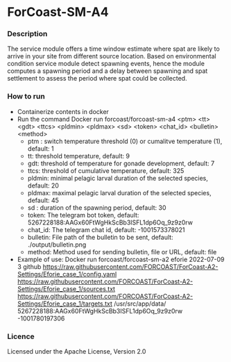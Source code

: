 # ForCoast-SM-A4

### Description

The service module offers a time window estimate where spat are likely to arrive in your site from different source location. Based on environmental condition service module detect spawning events, hence the module computes a spawning period and a delay between spawning and spat settlement to assess the period  where  spat could  be  collected. 

### How to run

* Containerize contents in docker
* Run the command Docker run forcoast/forcoast-sm-a4 &lt;ptm> &lt;tt> &lt;gdt> &lt;ttcs> &lt;pldmin> &lt;pldmax> &lt;sd> &lt;token> &lt;chat_id> &lt;bulletin> &lt;method>
  * ptm : switch temperature threshold (0) or cumalitve temperature (1), default: 1
  * tt: threshold temperature, default: 9
  * gdt: threshold of temperature for gonade development, default: 7
  * ttcs: threshold of cumulative temperature, default: 325
  * pldmin: minimal pelagic larval duration of the selected species, default: 20
  * pldmax: maximal pelagic larval duration of the selected species, default: 45
  * sd : duration of the spawning period, default: 30
  * token: The telegram bot token, default: 5267228188:AAGx60FtWgHkScBb3ISFL1dp6Oq_9z9z0rw
  * chat_id: The telegram chat id, default: -1001573378021
  * bulletin: File path of the bulletin to be sent, default: ./output/bulletin.png
  * method: Method used for sending bulletin, file or URL, default: file
* Example of use: Docker run forcoast/forcoast-sm-a2 eforie 2022-07-09 3 github https://raw.githubusercontent.com/FORCOAST/ForCoast-A2-Settings/Eforie_case_1/config.yaml https://raw.githubusercontent.com/FORCOAST/ForCoast-A2-Settings/Eforie_case_1/sources.txt https://raw.githubusercontent.com/FORCOAST/ForCoast-A2-Settings/Eforie_case_1/targets.txt /usr/src/app/data/ 5267228188:AAGx60FtWgHkScBb3ISFL1dp6Oq_9z9z0rw -1001780197306

### Licence

Licensed under the Apache License, Version 2.0

